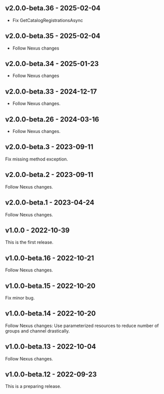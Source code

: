 ## v2.0.0-beta.36 - 2025-02-04

- Fix GetCatalogRegistrationsAsync

## v2.0.0-beta.35 - 2025-02-04

- Follow Nexus changes

## v2.0.0-beta.34 - 2025-01-23

- Follow Nexus changes

## v2.0.0-beta.33 - 2024-12-17

- Follow Nexus changes.

## v2.0.0-beta.26 - 2024-03-16

- Follow Nexus changes.

## v2.0.0-beta.3 - 2023-09-11

Fix missing method exception.

## v2.0.0-beta.2 - 2023-09-11

Follow Nexus changes.

## v2.0.0-beta.1 - 2023-04-24

Follow Nexus changes.

## v1.0.0 - 2022-10-39

This is the first release.

## v1.0.0-beta.16 - 2022-10-21

Follow Nexus changes.

## v1.0.0-beta.15 - 2022-10-20

Fix minor bug.

## v1.0.0-beta.14 - 2022-10-20

Follow Nexus changes: Use parameterized resources to reduce number of groups and channel drastically.

## v1.0.0-beta.13 - 2022-10-04

Follow Nexus changes.

## v1.0.0-beta.12 - 2022-09-23

This is a preparing release.
